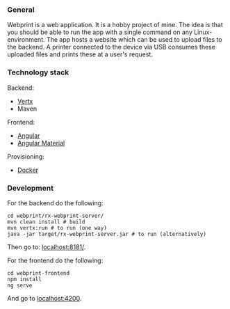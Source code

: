 ### General ###
Webprint is a web application. It is a hobby project of mine. The idea is that you should be able to run the app with a single command on any Linux-environment. The app hosts a website which can be used to upload files to the backend. A printer connected to the device via USB consumes these uploaded files and prints these at a user's request.

### Technology stack
Backend:
- [Vertx](vertx.io)
- Maven

Frontend:
- [Angular](https://angular.io/)
- [Angular Material](https://material.angular.io/)

Provisioning:
- [Docker](https://www.docker.com/)

### Development ###

For the backend do the following:

    cd webprint/rx-webprint-server/
    mvn clean install # build
    mvn vertx:run # to run (one way)
    java -jar target/rx-webprint-server.jar # to run (alternatively)

Then go to: [localhost:8181/](http://localhost:8181).

For the frontend do the following:

    cd webprint-frontend
    npm install
    ng serve

And go to [localhost:4200](localhost:4200).
